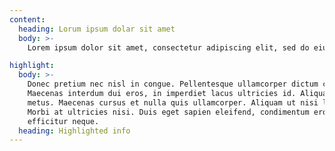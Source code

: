 ```yaml
---
content:
  heading: Lorum ipsum dolar sit amet
  body: >- 
    Lorem ipsum dolor sit amet, consectetur adipiscing elit, sed do eiusmod tempor incididunt ut labore et dolore magna aliqua. Ut enim ad minim veniam, quis nostrud exercitation ullamco laboris nisi ut aliquip ex ea commodo consequat. Duis aute irure dolor in reprehenderit in voluptate velit esse cillum dolore eu fugiat nulla pariatur. Excepteur sint occaecat cupidatat non proident, sunt in culpa qui officia deserunt mollit anim id est laborum.

highlight:
  body: >-
    Donec pretium nec nisl in congue. Pellentesque ullamcorper dictum convallis.
    Maecenas interdum dui eros, in imperdiet lacus ultricies id. Aliquam in orci
    metus. Maecenas cursus et nulla quis ullamcorper. Aliquam ut nisi libero.
    Morbi at ultricies nisi. Duis eget sapien eleifend, condimentum eros a,
    efficitur neque.
  heading: Highlighted info
---
```


